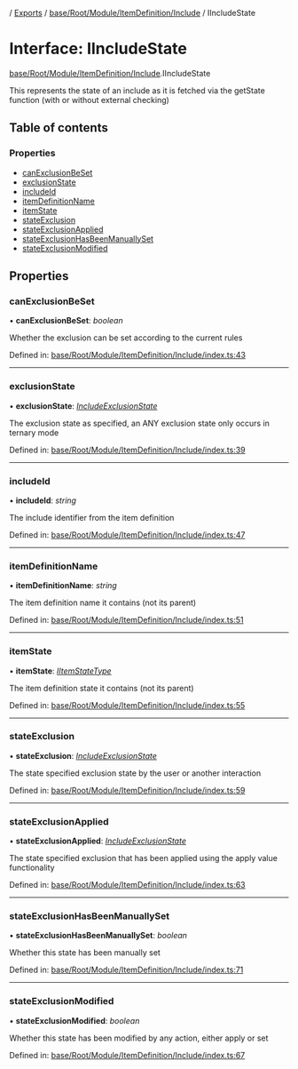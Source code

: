 [](../README.md) / [Exports](../modules.md) / [base/Root/Module/ItemDefinition/Include](../modules/base_root_module_itemdefinition_include.md) / IIncludeState

# Interface: IIncludeState

[base/Root/Module/ItemDefinition/Include](../modules/base_root_module_itemdefinition_include.md).IIncludeState

This represents the state of an include as it is fetched via
the getState function (with or without external checking)

## Table of contents

### Properties

- [canExclusionBeSet](base_root_module_itemdefinition_include.iincludestate.md#canexclusionbeset)
- [exclusionState](base_root_module_itemdefinition_include.iincludestate.md#exclusionstate)
- [includeId](base_root_module_itemdefinition_include.iincludestate.md#includeid)
- [itemDefinitionName](base_root_module_itemdefinition_include.iincludestate.md#itemdefinitionname)
- [itemState](base_root_module_itemdefinition_include.iincludestate.md#itemstate)
- [stateExclusion](base_root_module_itemdefinition_include.iincludestate.md#stateexclusion)
- [stateExclusionApplied](base_root_module_itemdefinition_include.iincludestate.md#stateexclusionapplied)
- [stateExclusionHasBeenManuallySet](base_root_module_itemdefinition_include.iincludestate.md#stateexclusionhasbeenmanuallyset)
- [stateExclusionModified](base_root_module_itemdefinition_include.iincludestate.md#stateexclusionmodified)

## Properties

### canExclusionBeSet

• **canExclusionBeSet**: *boolean*

Whether the exclusion can be set according to the current rules

Defined in: [base/Root/Module/ItemDefinition/Include/index.ts:43](https://github.com/onzag/itemize/blob/28218320/base/Root/Module/ItemDefinition/Include/index.ts#L43)

___

### exclusionState

• **exclusionState**: [*IncludeExclusionState*](../enums/base_root_module_itemdefinition_include.includeexclusionstate.md)

The exclusion state as specified, an ANY exclusion state only occurs
in ternary mode

Defined in: [base/Root/Module/ItemDefinition/Include/index.ts:39](https://github.com/onzag/itemize/blob/28218320/base/Root/Module/ItemDefinition/Include/index.ts#L39)

___

### includeId

• **includeId**: *string*

The include identifier from the item definition

Defined in: [base/Root/Module/ItemDefinition/Include/index.ts:47](https://github.com/onzag/itemize/blob/28218320/base/Root/Module/ItemDefinition/Include/index.ts#L47)

___

### itemDefinitionName

• **itemDefinitionName**: *string*

The item definition name it contains (not its parent)

Defined in: [base/Root/Module/ItemDefinition/Include/index.ts:51](https://github.com/onzag/itemize/blob/28218320/base/Root/Module/ItemDefinition/Include/index.ts#L51)

___

### itemState

• **itemState**: [*IItemStateType*](base_root_module_itemdefinition.iitemstatetype.md)

The item definition state it contains (not its parent)

Defined in: [base/Root/Module/ItemDefinition/Include/index.ts:55](https://github.com/onzag/itemize/blob/28218320/base/Root/Module/ItemDefinition/Include/index.ts#L55)

___

### stateExclusion

• **stateExclusion**: [*IncludeExclusionState*](../enums/base_root_module_itemdefinition_include.includeexclusionstate.md)

The state specified exclusion state by the user or another interaction

Defined in: [base/Root/Module/ItemDefinition/Include/index.ts:59](https://github.com/onzag/itemize/blob/28218320/base/Root/Module/ItemDefinition/Include/index.ts#L59)

___

### stateExclusionApplied

• **stateExclusionApplied**: [*IncludeExclusionState*](../enums/base_root_module_itemdefinition_include.includeexclusionstate.md)

The state specified exclusion that has been applied using the apply value functionality

Defined in: [base/Root/Module/ItemDefinition/Include/index.ts:63](https://github.com/onzag/itemize/blob/28218320/base/Root/Module/ItemDefinition/Include/index.ts#L63)

___

### stateExclusionHasBeenManuallySet

• **stateExclusionHasBeenManuallySet**: *boolean*

Whether this state has been manually set

Defined in: [base/Root/Module/ItemDefinition/Include/index.ts:71](https://github.com/onzag/itemize/blob/28218320/base/Root/Module/ItemDefinition/Include/index.ts#L71)

___

### stateExclusionModified

• **stateExclusionModified**: *boolean*

Whether this state has been modified by any action, either apply or set

Defined in: [base/Root/Module/ItemDefinition/Include/index.ts:67](https://github.com/onzag/itemize/blob/28218320/base/Root/Module/ItemDefinition/Include/index.ts#L67)
